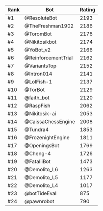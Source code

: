 Rank|Bot|Rating
---|---|---
#1|@ResoluteBot|2193
#2|@TheFreshman1902|2186
#3|@ToromBot|2176
#4|@Nikitosikbot|2174
#5|@YoBot_v2|2166
#6|@ReinforcementTrial|2162
#7|@VariantsTop|2152
#8|@Intron014|2141
#9|@LolFish-1|2137
#10|@TorBot|2129
#11|@faith_bot|2120
#12|@RaspFish|2062
#13|@Nikitosik-ai|2053
#14|@CaissaChessEngine|2008
#15|@Tundra4|1853
#16|@FrozenightEngine|1811
#17|@OpeningsBot|1769
#18|@Cheng-4|1726
#19|@FataliiBot|1473
#20|@Demolito_L6|1263
#21|@Demolito_L5|1177
#22|@Demolito_L4|1017
#23|@botTideEval|875
#24|@pawnrobot|790
